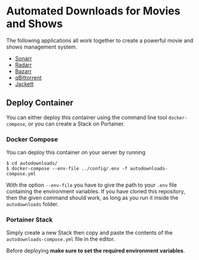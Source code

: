 # Automated Downloads for Movies and Shows

The following applications all work together to create a powerful movie and shows management system.

- [Sonarr](https://sonarr.tv)
- [Radarr](https://radarr.video)
- [Bazarr](https://www.bazarr.media)
- [qBittorrent](https://www.qbittorrent.org/)
- [Jackett](https://github.com/Jackett/Jackett)

## Deploy Container

You can either deploy this container using the command line tool `docker-compose`, or you can create a Stack on Portainer.

### Docker Compose

You can deploy this container on your server by running

```shell
$ cd autodownloads/
$ docker-compose --env-file ../config/.env -f autodownloads-compose.yml
```

With the option `--env-file` you have to give the path to your `.env` file containing the environment variables. If you have cloned this repository, then the given command should work, as long as you run it inside the `autodownloads` folder.

### Portainer Stack

Simply create a new Stack then copy and paste the contents of the `autodownloads-compose.yml` file in the editor.

Before deploying **make sure to set the required environment variables**.
